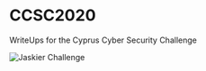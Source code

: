 # CCSC2020
WriteUps for the Cyprus Cyber Security Challenge

![Jaskier Challenge](/images/jaskier.jpg)
